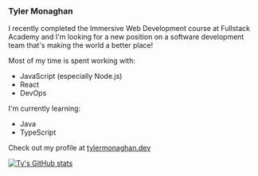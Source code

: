### Tyler Monaghan

I recently completed the Immersive Web Development course at Fullstack Academy and I'm looking for a new position on a software development team that's making the world a better place!

Most of my time is spent working with: 
- JavaScript (especially Node.js)
- React
- DevOps

I'm currently learning:
- Java
- TypeScript

Check out my profile at [tylermonaghan.dev](http://tylermonaghan.dev)

[![Ty's GitHub stats](https://github-readme-stats.vercel.app/api?username=tymonaghan&count_private=true)](https://github.com/anuraghazra/github-readme-stats)

